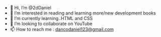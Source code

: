 - 👋 Hi, I’m @2dDaniel
- 👀 I’m interested in reading and learning more/new development books
- 🌱 I’m currently learning..HTML and CSS
- 💞️ I’m looking to collaborate on YouTube
- 📫 How to reach me : dancodaniel123@gmail.com

